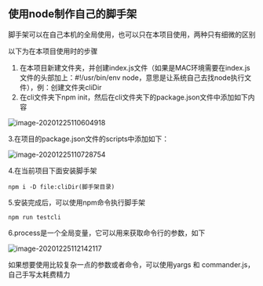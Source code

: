 ## 使用node制作自己的脚手架

脚手架可以在自己本机的全局使用，也可以只在本项目使用，两种只有细微的区别

以下为在本项目使用时的步骤

1. 在本项目新建文件夹，并创建index.js文件（如果是MAC环境需要在index.js文件的头部加上：#!/usr/bin/env node，意思是让系统自己去找node执行文件），例：创建文件夹cliDir
2. 在cli文件夹下npm init，然后在cli文件夹下的package.json文件中添加如下内容

![image-20201225110604918](C:\Users\87643\AppData\Roaming\Typora\typora-user-images\image-20201225110604918.png)



3.在项目的package.json文件的scripts中添加如下：

![image-20201225110728754](C:\Users\87643\AppData\Roaming\Typora\typora-user-images\image-20201225110728754.png)

4.在当前项目下面安装脚手架

```
npm i -D file:cliDir(脚手架目录)
```

5.安装完成后，可以使用npm命令执行脚手架

```
npm run testcli
```

6.process是一个全局变量，它可以用来获取命令行的参数，如下

![image-20201225112142117](C:\Users\87643\AppData\Roaming\Typora\typora-user-images\image-20201225112142117.png)

如果想要使用比较复杂一点的参数或者命令，可以使用yargs 和 commander.js，自己手写太耗费精力